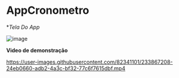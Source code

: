 # AppCronometro

**Tela Do App*

![image](https://user-images.githubusercontent.com/82341101/233867004-b921bf31-d198-4137-b5c6-d7743201bf14.png)


**Video de demonstração**

https://user-images.githubusercontent.com/82341101/233867208-24eb0660-adb2-4a3c-bf32-77c6f7615dbf.mp4

